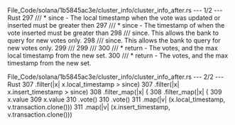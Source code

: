 File_Code/solana/1b5845ac3e/cluster_info/cluster_info_after.rs --- 1/2 --- Rust
297     /// * since - The local timestamp when the vote was updated or inserted must be greater then                                                         297     /// * since - The timestamp of when the vote inserted must be greater than
298     /// since. This allows the bank to query for new votes only.                                                                                         298     /// since. This allows the bank to query for new votes only.
299     ///                                                                                                                                                  299     ///
300     /// * return - The votes, and the max local timestamp from the new set.                                                                              300     /// * return - The votes, and the max timestamp from the new set.

File_Code/solana/1b5845ac3e/cluster_info/cluster_info_after.rs --- 2/2 --- Rust
307             .filter(|x| x.local_timestamp > since)                                                                                                       307             .filter(|x| x.insert_timestamp > since)
308             .filter_map(|x| {                                                                                                                            308             .filter_map(|x| {
309                 x.value                                                                                                                                  309                 x.value
310                     .vote()                                                                                                                              310                     .vote()
311                     .map(|v| (x.local_timestamp, v.transaction.clone()))                                                                                 311                     .map(|v| (x.insert_timestamp, v.transaction.clone()))

